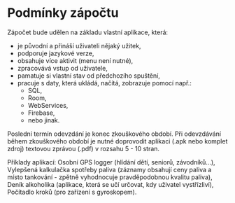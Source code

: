 # Podmínky zápočtu
Zápočet bude udělen na základu vlastní aplikace, která:

- je původní a přináší uživateli nějaký užitek,
- podporuje jazykové verze,
- obsahuje více aktivit (menu není nutné),
- zpracovává vstup od uživatele,
- pamatuje si vlastní stav od předchozího spuštění,
- pracuje s daty, která ukládá, načítá, zobrazuje pomocí např.:
    - SQL,
    - Room,
    - WebServices,
    - Firebase,
    - nebo jinak.

Poslední termín odevzdání je konec zkouškového období. Při odevzdávání během zkouškového období je nutné doprovodit aplikaci (.apk nebo komplet zdroj) textovou zprávou (.pdf) v rozsahu 5 - 10 stran.

Příklady aplikací: Osobní GPS logger (hlídání dětí, seniorů, závodníků...), Vylepšená kalkulačka spotřeby paliva (záznamy obsahují ceny paliva a místo tankování - zpětně vyhodnocuje pravděpodobnou kvalitu paliva), Deník alkoholika (aplikace, která se učí určovat, kdy uživatel vystřízliví), Počítadlo kroků (pro zařízení s gyroskopem).
